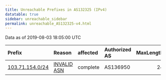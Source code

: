 ```yaml
---
title: Unreachable Prefixes in AS132325 (IPv4)
datatable: true
sidebar: unreachable_sidebar
permalink: unreachable_AS132325-v4.html
---
```


Data as of 2019-08-03 18:05:00 UTC


<div class="datatable-begin"></div>

| Prefix                                                   | Reason                                                                                                  | affected   | Authorized AS   |   MaxLength | Anchor                                       |   unreachable /24s |
|:---------------------------------------------------------|:--------------------------------------------------------------------------------------------------------|:-----------|:----------------|------------:|:---------------------------------------------|-------------------:|
| [103.71.154.0/24](https://stat.ripe.net/103.71.154.0/24) | [INVALID ASN](https://rpki-validator.ripe.net/announcement-preview?asn=AS132325&prefix=103.71.154.0/24) | complete   | AS136950        |          24 | [APNIC](unreachable_APNIC_RPKI_Root-v4.html) |                  1 |

<div class="datatable-end"></div>